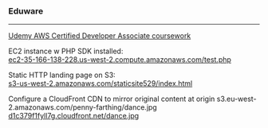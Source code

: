 ### Eduware
***
[Udemy AWS Certified Developer Associate coursework](https://www.udemy.com/aws-certified-developer-associate/#/curriculum)

EC2 instance w PHP SDK installed:<br>
[ec2-35-166-138-228.us-west-2.compute.amazonaws.com/test.php](http://ec2-35-166-138-228.us-west-2.compute.amazonaws.com/test.php)

Static HTTP landing page on S3:<br>
[s3-us-west-2.amazonaws.com/staticsite529/index.html](https://s3-us-west-2.amazonaws.com/staticsite529/index.html)

Configure a CloudFront CDN to mirror original content at origin s3.eu-west-2.amazonaws.com/penny-farthing/dance.jpg
[d1c379f1fyll7g.cloudfront.net/dance.jpg](http://d1c379f1fyll7g.cloudfront.net/dance.jpg)
